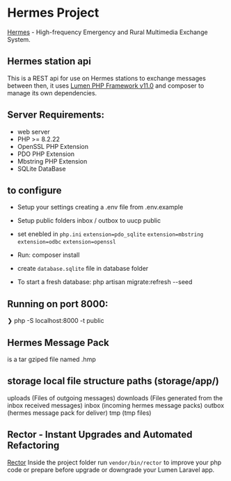 # Hermes Project
[Hermes](https://www.rhizomatica.org/hermes/) - High-frequency Emergency and Rural Multimedia Exchange System.


## Hermes station api
This is a REST api for use on Hermes stations to exchange messages between then,
 it uses [Lumen PHP Framework v11.0](https://lumen.laravel.com/) and composer to manage its own dependencies.

## Server Requirements:
- web server
- PHP >= 8.2.22
- OpenSSL PHP Extension
- PDO PHP Extension
- Mbstring PHP Extension
- SQLite DataBase

## to configure
- Setup your settings creating a .env file from .env.example

- Setup public folders inbox / outbox to uucp public

- set enebled in `php.ini`
    `extension=pdo_sqlite`
    `extension=mbstring`
    `extension=odbc`
    `extension=openssl`

- Run:
     composer install

- create `database.sqlite` file in database folder

- To start a fresh database:
    php artisan migrate:refresh --seed

## Running on port 8000:
❯ php -S localhost:8000 -t public

## Hermes Message Pack
is a tar gziped file named .hmp

## storage local file structure paths (storage/app/)

uploads (Files of outgoing messages)
downloads (Files generated from the inbox received messages)
inbox (incoming hermes message packs)
outbox (hermes message pack for deliver)
tmp (tmp files)

## Rector - Instant Upgrades and Automated Refactoring

[Rector](https://github.com/rectorphp/rector)
Inside the project folder run `vendor/bin/rector` to improve your php code or prepare before upgrade or downgrade your Lumen Laravel app.